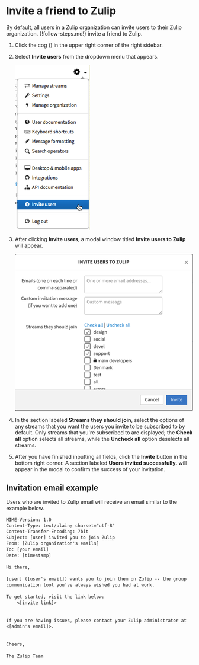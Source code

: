 # Invite a friend to Zulip

By default, all users in a Zulip organization can invite users to
their Zulip organization. {!follow-steps.md!}  invite a friend to Zulip.

1. Click the cog (<i class="fa fa-cog" aria-hidden="true"></i>) in the upper
   right corner of the right sidebar.

2. Select **Invite users** from the dropdown menu that appears.

    ![settings](/static/images/help/invite-dropdown.png)

3. After clicking **Invite users**, a modal window titled **Invite
   users to Zulip** will appear.

    ![Invite users to Zulip](/static/images/help/invite-users.png)

4. In the section labeled **Streams they should join**, select the
   options of any streams that you want the users you invite to be
   subscribed to by default. Only streams that you're subscribed to
   are displayed; the **Check all** option selects all streams, while
   the **Uncheck all** option deselects all streams.

5. After you have finished inputting all fields, click the
   **Invite** button in the bottom right corner. A section labeled
   **Users invited successfully.** will appear in the modal to confirm
   the success of your invitation.

## Invitation email example

Users who are invited to Zulip email will receive an email similar to
the example below.

```
MIME-Version: 1.0
Content-Type: text/plain; charset="utf-8"
Content-Transfer-Encoding: 7bit
Subject: [user] invited you to join Zulip
From: [Zulip organization's emails]
To: [your email]
Date: [timestamp]

Hi there,

[user] ([user's email]) wants you to join them on Zulip -- the group
communication tool you've always wished you had at work.

To get started, visit the link below:
    <[invite link]>


If you are having issues, please contact your Zulip administrator at <[admin's email]>.


Cheers,

The Zulip Team
```
